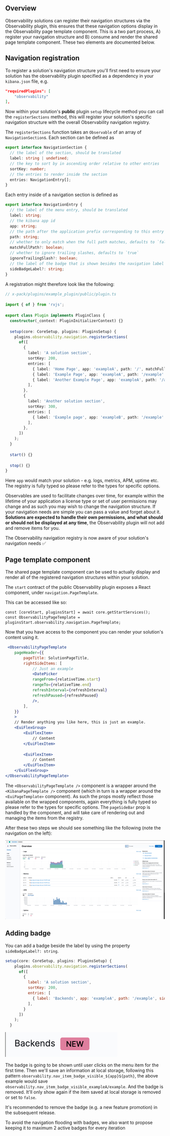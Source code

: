 ## Overview

Observability solutions can register their navigation structures via the Observability plugin, this ensures that these navigation options display in the Observability page template component. This is a two part process, A) register your navigation structure and B) consume and render the shared page template component. These two elements are documented below.

## Navigation registration

To register a solution's navigation structure you'll first need to ensure your solution has the observability plugin specified as a dependency in your `kibana.json` file, e.g.

```json
"requiredPlugins": [
    "observability"    
],
```

Now within your solution's **public** plugin `setup` lifecycle method you can
call the `registerSections` method, this will register your solution's specific
navigation structure with the overall Observability navigation registry.

The `registerSections` function takes an `Observable` of an array of
`NavigationSection`s. Each section can be defined as

```typescript
export interface NavigationSection {
  // the label of the section, should be translated
  label: string | undefined;
  // the key to sort by in ascending order relative to other entries
  sortKey: number;
  // the entries to render inside the section
  entries: NavigationEntry[];
}
```

Each entry inside of a navigation section is defined as

```typescript
export interface NavigationEntry {
  // the label of the menu entry, should be translated
  label: string;
  // the kibana app id
  app: string;
  // the path after the application prefix corresponding to this entry
  path: string;
  // whether to only match when the full path matches, defaults to `false`
  matchFullPath?: boolean;
  // whether to ignore trailing slashes, defaults to `true`
  ignoreTrailingSlash?: boolean;
  // the label of the badge that is shown besides the navigation label
  sideBadgeLabel?: string;
}
```

A registration might therefore look like the following:

```typescript
// x-pack/plugins/example_plugin/public/plugin.ts

import { of } from 'rxjs';

export class Plugin implements PluginClass {
  constructor(_context: PluginInitializerContext) {}

  setup(core: CoreSetup, plugins: PluginsSetup) {
    plugins.observability.navigation.registerSections(
      of([
        {
          label: 'A solution section',
          sortKey: 200,
          entries: [
            { label: 'Home Page', app: 'exampleA', path: '/', matchFullPath: true },
            { label: 'Example Page', app: 'exampleA', path: '/example' },
            { label: 'Another Example Page', app: 'exampleA', path: '/another-example' },
          ],
        },
        {
          label: 'Another solution section',
          sortKey: 300,
          entries: [
            { label: 'Example page', app: 'exampleB', path: '/example' },
          ],
        },
      ])
    );
  }

  start() {}

  stop() {}
}
```

Here `app` would match your solution - e.g. logs, metrics, APM, uptime etc. The registry is fully typed so please refer to the types for specific options.

Observables are used to facilitate changes over time, for example within the lifetime of your application a license type or set of user permissions may change and as such you may wish to change the navigation structure. If your navigation needs are simple you can pass a value and forget about it. **Solutions are expected to handle their own permissions, and what should or should not be displayed at any time**, the Observability plugin will not add and remove items for you.

The Observability navigation registry is now aware of your solution's navigation needs ✅

## Page template component

The shared page template component can be used to actually display and render all of the registered navigation structures within your solution.

The `start` contract of the public Observability plugin exposes a React component, under `navigation.PageTemplate`.

This can be accessed like so:

```
const [coreStart, pluginsStart] = await core.getStartServices();
const ObservabilityPageTemplate = pluginsStart.observability.navigation.PageTemplate;
```

Now that you have access to the component you can render your solution's content using it.

```jsx
 <ObservabilityPageTemplate
    pageHeader={{
        pageTitle: SolutionPageTitle,
        rightSideItems: [
            // Just an example
            <DatePicker
            rangeFrom={relativeTime.start}
            rangeTo={relativeTime.end}
            refreshInterval={refreshInterval}
            refreshPaused={refreshPaused}
            />,
        ],
    }}
    >
    // Render anything you like here, this is just an example.
    <EuiFlexGroup>
        <EuiFlexItem>
            // Content
        </EuiFlexItem>

        <EuiFlexItem>
            // Content
        </EuiFlexItem>
    </EuiFlexGroup>
</ObservabilityPageTemplate>
```

The `<ObservabilityPageTemplate />` component is a wrapper around the `<KibanaPageTemplate />` component (which in turn is a wrapper around the `<EuiPageTemplate>` component). As such the props mostly reflect those available on the wrapped components, again everything is fully typed so please refer to the types for specific options. The `pageSideBar` prop is handled by the component, and will take care of rendering out and managing the items from the registry.

After these two steps we should see something like the following (note the navigation on the left):

![Page template rendered example](./page_template.png)

## Adding badge

You can add a badge beside the label by using the property `sideBadgeLabel?: string`.

```js
setup(core: CoreSetup, plugins: PluginsSetup) {
    plugins.observability.navigation.registerSections(
      of([
        {
          label: 'A solution section',
          sortKey: 200,
          entries: [
            { label: 'Backends', app: 'exampleA', path: '/example', sideBadgeLabel: 'NEW'  },
          ],
        }
      ])
    );
  }

```
![Badge example](./badge.png)

The badge is going to be shown until user clicks on the menu item for the first time. Then we'll save an information at local storage, following this pattern `observability.nav_item_badge_visible_${app}${path}`, the above example would save `observability.nav_item_badge_visible_exampleA/example`. And the badge is removed. It'll only show again if the item saved at local storage is removed or set to `false`.

It's recommended to remove the badge (e.g. a new feature promotion) in the subsequent release.

To avoid the navigation flooding with badges, we also want to propose keeping it to maximum 2 active badges for every iteration


